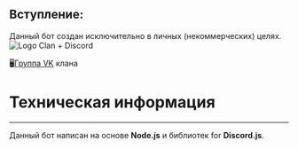 ## Вступление:
Данный бот создан исключительно в личных (некоммерческих) целях. 
<img src="https://imgur.com/download/R3eV77L" alt="Logo Clan + Discord" />

🖥<a href="https://vk.com/wf_rsd">Группа VK</a> клана

# Техническая информация
***  
Данный бот написан на основе __Node.js__ и библиотек for __Discord.js__. 
